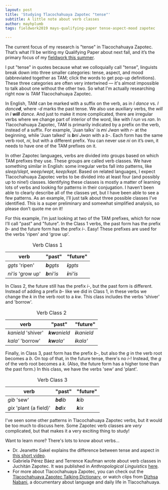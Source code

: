 ```yaml
---
layout: post
title: 'Studying Tlacochahuaya Zapotec "tense"'
subtitle: A little note about verb classes
author: mayhplumb
tags: fieldwork2019 mays-qualifying-paper tense-aspect-mood zapotec

---
```


The current focus of my research is "tense" in Tlacochahuaya Zapotec. That’s what I’ll be writing my <a tabindex="0" class="jargon" data-toggle="popover" data-content="A paper you write to prove you’re ready to write a doctoral dissertation. In my department, it’s about the same length and rigor as a Master’s thesis.">Qualifying Paper</a> about next fall, and it’s the primary focus of my <a title="Posts about my 2019 fieldwork" href="/blog/tag/fieldwork2019/">fieldwork this summer</a>.

I put "tense" in quotes because what we colloquially call "tense", linguists break down into three smaller categories: <a tabindex="0" class="jargon" data-toggle="popover" data-content="The chronology of events. When something happened relative to a certain point in time. Did it happen yesterday? Three years ago? Is it going to happen tomorrow?">tense</a>, <a tabindex="0" class="jargon" data-toggle="popover" data-content='Roughly, the state of the events progress — is it completed? in progress? ongoing? happening regularly? Some people call this the "shape" of the event.'>aspect</a>, and <a tabindex="0" class="jargon" data-toggle="popover" data-content="How real the event is. Is it something that definitely happened? Or something that was supposed to happen but didn't? Something that might happen? Something that will definitely happen tomorrow?">mood</a> (abbreviated together as TAM; click the words to get pop-up definitions).  These three categories are often very intertwined — it's almost impossible to talk about one without the other two.  So what I'm actually researching right now is <i>TAM</i> Tlacochahuaya Zapotec.<!--excerpt--><a tabindex="0" class="footnote" data-toggle="popover" data-content="Most TAM markers in Zapotec languages are described as being primarily aspectual (having to do with aspect). But they also have implications about tense and mood."></a>

In English, TAM can be marked with a suffix on the verb, as in <i>I dance</i> vs. <i>I dance<b>d</b></i>, where <i>-d</i> marks the past tense. We also use auxiliary verbs, the <i>will</i> in <i>I <b>will</b> dance</i>. And just to make it more complicated, there are irregular verbs where we change part of interior of the word, like with <i>I run</i> vs <i>ran</i>.  In Tlacochahuaya Zapotec, TAM is primarily indicated by a prefix on the verb, instead of a suffix.  For example, 'Juan talks' is <i><b>r</b>ni Jwan</i> with <i>r-</i> at the beginning, while 'Juan talked' is <i><b>b</b>ni Jwan</i> with a <i>b-</i>.<a tabindex="0" class="footnote" data-toggle="popover" data-content="You might also notice that in Tlacochahuaya Zapotec, the subject comes after the verb rather than before!"></a>  Each form has the same verb <a tabindex="0" class="jargon" data-toggle="popover" data-content="This is the part that carries that verbs actuall meaning, 'talk'. We would hypothesize that the speaker stores the verb root in the memory, and constructs each form of the verb by applying rules about how TAM works.">root</a>, <i>ni</i>, but with a different prefix. You can never use <i>ni</i> on it’s own, it needs to have one of the TAM prefixes on it.

In other Zapotec languages, verbs are divided into groups based on which TAM prefixes they use. These groups are called verb <span class="jargon">classes</span>. We have something similar in English: some irregular verbs fall into patterns, like <i>sleep/slept</i>, <i>weep/wept</i>, <i>keep/kept</i>.<a tabindex="0" class="footnote" data-toggle="popover" data-content="You can also have classes of other parts of speech. For example, Spanish has two noun classes, commonly called masculine (<i>el cielo</i> 'the sky') and feminine (<i>la biblioteca</i> 'the library')."></a> Based on related languages, I expect Tlacochahuaya Zapotec verbs to be divided into at least four (and possibly up to nine!) classes.  Identifying these classes is mostly a matter of learning lots of verbs and looking for patterns in their conjugation. I haven’t been able to clearly describe all of the classes yet, but I have been able to see a few patterns.  As an example, I’ll just talk about three possible classes I’ve identified.  This is a super preliminary and somewhat simplified analysis, so please don’t quote me on it!

For this example, I’m just looking at two of the TAM prefixes, which for now I’ll call "past" and "future".<a tabindex="0" class="footnote" data-toggle="popover" data-content="It is more complicated than this!"></a>  In the Class 1 verbs, the past form has the prefix <i>b-</i> and the future form has the prefix <i>i-</i>. Easy! These prefixes are used for the verbs 'ripen' and 'grow up'.

<table class="center">
    <caption>Verb Class 1</caption>
    <thead>
        <tr> <th>verb</th> <th>"past"</th> <th>"future"</th> </tr>
    </thead>
    <tbody>
        <tr> <td><i>ga̰ts</i> 'ripen'</td> <td><i><b>b</b>ga̰ts</i></td> <td><i><b>i</b>ga̰ts</i></td> </tr>
        <tr> <td><i>ni'is</i> 'grow up'</td> <td><i><b>b</b>ni'is</i></td> <td><i><b>i</b>ni'is</i></td> </tr>
    </tbody>
</table>

In Class 2, the future still has the prefix <i>i-</i>, but the past form is different. Instead of adding a prefix <i>b-</i> like we did in Class 1, in these verbs we change the <i>k</i> in the verb root to a <i>kw</i>.<a tabindex="0" class="footnote" data-toggle="popover" data-content="So far, all the verbs in this group begin with <i>k</i>."></a>  This class includes the verbs 'shiver' and 'borrow'.


<table class="center">
    <caption>Verb Class 2</caption>
    <thead>
        <tr> <th>verb</th> <th>"past"</th> <th>"future"</th> </tr>
    </thead>
    <tbody>
        <tr> <td><i>kanield</i> 'shiver'</td> <td><i><b>kw</b>anield</i></td> <td><i><b>i</b>kanield</i></td> </tr>
        <tr> <td><i>kala'</i> 'borrow'</td> <td><i><b>kw</b>ala'</i></td> <td><i><b>i</b>kala'</i></td> </tr>
    </tbody>
</table>

Finally, in Class 3, past form has the prefix <i>b-</i>, but also the <i>g</i> in the verb root becomes a <i>b</i>.<a tabindex="0" class="footnote" data-toggle="popover" data-content="So far, all the verbs in this group begin with <i>g<i>."></a>   On top of that, in the future tense, there's no <i>i-</i>! Instead, the <i>g</i> of the verb root becomes a <i>k</i>. (Also, the future form has a higher tone than the past form.) In this class, we have the verbs 'sew' and 'plant'.

<table class="center">
    <caption>Verb Class 3</caption>
    <thead>
        <tr> <th>verb</th> <th>"past"</th> <th>"future"</th> </tr>
    </thead>
    <tbody>
        <tr> <td><i>gib</i> 'sew'</td> <td><i><b>bd</b>ib</i></td> <td><i><b>k</b>ib</i></td> </tr>
        <tr> <td><i>gix</i> 'plant (a field)'<a tabindex="0" class="footnote" data-toggle="popover" data-content="This verb is used specifically when you're planting something that grows as a field, rather than in rows. For example, they use this verb to describe planting alfalfa and parsley."></a></td> <td><i><b>bd</b>ix</i></td> <td><i><b>k</b>ix</i></td> </tr>
    </tbody>
</table>

I've seen some other patterns in Tlacochahuaya Zapotec verbs, but it would be too much to discuss here. Some Zapotec verb classes are <i>very</i> complicated, but that makes it a very exciting thing to study!

Want to learn more? There's lots to know about verbs...
<ul>
    <li>Dr. Jeanette Sakel explains the difference between tense and aspect in <a target="_blank" title="'Tense and aspect' on YouTube" href="https://youtu.be/VM8GlP6avF4">this short video</a>.</li>
    <li>Gabriela Pérez Báez and Terrence Kaufman wrote about verb classes in Juchitán Zapotec. It was published in <i>Anthropological Linguistics</i> <a target="_blank" title="Verb Classes in Juchitán Zapotec, available from Project Muse" href="http://doi.org/10.1353/anl.2016.0030">here</a>.</li>
    <li>For more about Tlacochahuaya Zapotec, you can check out the <a target='_blank' title='Explore the Tlacochahuaya Zapotec Talking Dictionary' href='http://talkingdictionary.swarthmore.edu/tlacochahuaya/'>Tlacochahuaya Zapotec Talking Dictionary</a>, or watch clips from <a target='_blank' title='Watch Dizhsa Nabani' href='https://doculabs.haverford.edu/dizhsanabani/watch/'>Dizhsa Nabani</a>, a documentary about language and daily life in Tlacochahuaya.</li>
</ul>
